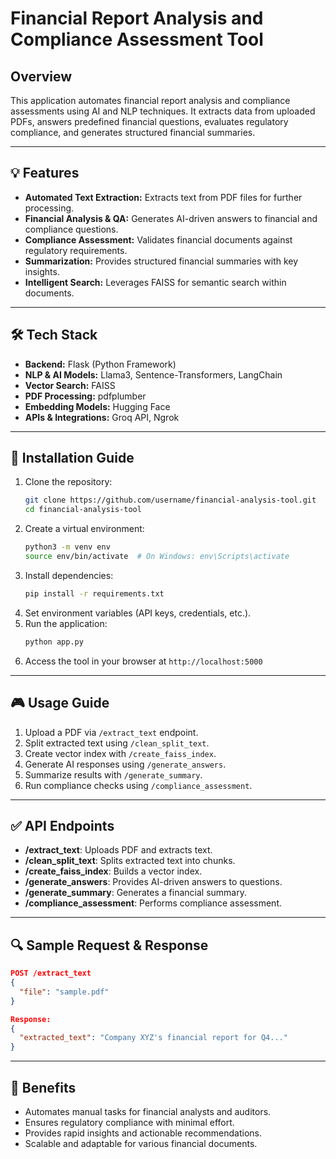 # Financial Report Analysis and Compliance Assessment Tool

## Overview
This application automates financial report analysis and compliance assessments using AI and NLP techniques. It extracts data from uploaded PDFs, answers predefined financial questions, evaluates regulatory compliance, and generates structured financial summaries.

---

## 💡 **Features**
- **Automated Text Extraction:** Extracts text from PDF files for further processing.
- **Financial Analysis & QA:** Generates AI-driven answers to financial and compliance questions.
- **Compliance Assessment:** Validates financial documents against regulatory requirements.
- **Summarization:** Provides structured financial summaries with key insights.
- **Intelligent Search:** Leverages FAISS for semantic search within documents.

---

## 🛠️ **Tech Stack**
- **Backend:** Flask (Python Framework)
- **NLP & AI Models:** Llama3, Sentence-Transformers, LangChain
- **Vector Search:** FAISS
- **PDF Processing:** pdfplumber
- **Embedding Models:** Hugging Face
- **APIs & Integrations:** Groq API, Ngrok

---

## 🚀 **Installation Guide**
1. Clone the repository:
   ```bash
   git clone https://github.com/username/financial-analysis-tool.git
   cd financial-analysis-tool
   ```
2. Create a virtual environment:
   ```bash
   python3 -m venv env
   source env/bin/activate  # On Windows: env\Scripts\activate
   ```
3. Install dependencies:
   ```bash
   pip install -r requirements.txt
   ```
4. Set environment variables (API keys, credentials, etc.).
5. Run the application:
   ```bash
   python app.py
   ```
6. Access the tool in your browser at `http://localhost:5000`

---

## 🎮 **Usage Guide**
1. Upload a PDF via `/extract_text` endpoint.
2. Split extracted text using `/clean_split_text`.
3. Create vector index with `/create_faiss_index`.
4. Generate AI responses using `/generate_answers`.
5. Summarize results with `/generate_summary`.
6. Run compliance checks using `/compliance_assessment`.

---

## ✅ **API Endpoints**
- **/extract_text**: Uploads PDF and extracts text.
- **/clean_split_text**: Splits extracted text into chunks.
- **/create_faiss_index**: Builds a vector index.
- **/generate_answers**: Provides AI-driven answers to questions.
- **/generate_summary**: Generates a financial summary.
- **/compliance_assessment**: Performs compliance assessment.

---

## 🔍 **Sample Request & Response**
```json
POST /extract_text
{
  "file": "sample.pdf"
}

Response:
{
  "extracted_text": "Company XYZ's financial report for Q4..."
}
```

---

## 🎉 **Benefits**
- Automates manual tasks for financial analysts and auditors.
- Ensures regulatory compliance with minimal effort.
- Provides rapid insights and actionable recommendations.
- Scalable and adaptable for various financial documents.


